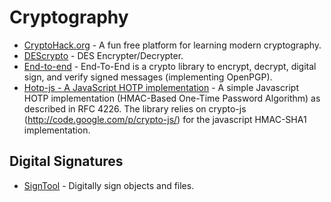 # Cryptography

- [CryptoHack.org](https://cryptohack.org/) - A fun free platform for learning modern cryptography.
- [DEScrypto](https://github.com/DedSecInside/DEScrypto) - DES Encrypter/Decrypter.
- [End-to-end](https://github.com/google/end-to-end) - End-To-End is a crypto library to encrypt, decrypt, digital sign, and verify signed messages (implementing OpenPGP).
- [Hotp-js - A JavaScript HOTP implementation](https://github.com/adulau/hotp-js) - A simple Javascript HOTP implementation (HMAC-Based One-Time Password Algorithm) as described in RFC 4226. The library relies on crypto-js (http://code.google.com/p/crypto-js/) for the javascript HMAC-SHA1 implementation.

## Digital Signatures
- [SignTool](https://www.linux.org/docs/man1/signtool.html) - Digitally sign objects and files.

